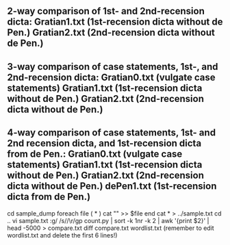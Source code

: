 2-way comparison of 1st- and 2nd-recension dicta:
Gratian1.txt (1st-recension dicta without de Pen.)
Gratian2.txt (2nd-recension dicta without de Pen.)
----------
3-way comparison of case statements, 1st-, and 2nd-recension dicta:
Gratian0.txt (vulgate case statements)
Gratian1.txt (1st-recension dicta without de Pen.)
Gratian2.txt (2nd-recension dicta without de Pen.)
----------
4-way comparison of case statements, 1st- and 2nd recension dicta,
    and 1st-recension dicta from de Pen.:
Gratian0.txt (vulgate case statements)
Gratian1.txt (1st-recension dicta without de Pen.)
Gratian2.txt (2nd-recension dicta without de Pen.)
dePen1.txt (1st-recension dicta from de Pen.)
----------
cd sample_dump
foreach file ( * )
cat "" >> $file
end
cat * > ../sample.txt
cd ..
vi sample.txt
:g/ /s//\r/gp
count.py | sort -k 1nr -k 2 | awk '{print $2}' | head -5000 > compare.txt
diff compare.txt wordlist.txt
(remember to edit wordlist.txt and delete the first 6 lines!)

